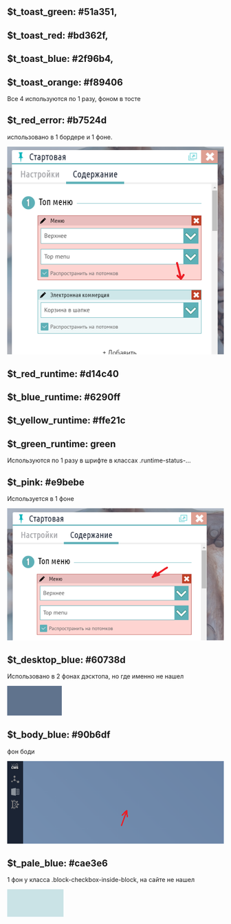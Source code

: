 ## $t\_toast\_green: \#51a351,

## $t\_toast\_red: \#bd362f,

## $t\_toast\_blue: \#2f96b4,

## $t\_toast\_orange: \#f89406

Все 4 используются по 1 разу, фоном в тосте

## $t\_red\_error: \#b7524d

использовано в 1 бордере и 1 фоне.

![](/assets/c_red.png)

## $t\_red\_runtime: \#d14c40

## $t\_blue\_runtime: \#6290ff

## $t\_yellow\_runtime: \#ffe21c

## $t\_green\_runtime: green

Используются по 1 разу в шрифте в классах .runtime-status-...

## $t\_pink: \#e9bebe

Используется в 1 фоне

![](/assets/c_pink_bg.png)

## $t\_desktop\_blue: \#60738d

Использовано в 2 фонах дэсктопа, но где именно не нашел

![](/assets/c_desk.png)

## $t\_body\_blue: \#90b6df

фон боди

![](/assets/c_body.png)

## $t\_pale\_blue: \#cae3e6

1 фон у класса .block-checkbox-inside-block, на сайте не нашел

![](/assets/c_paleblue.png)


